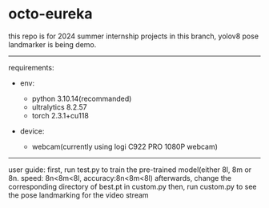 # octo-eureka

this repo is for 2024 summer internship projects
in this branch, yolov8 pose landmarker is being demo.

______________________________________________

requirements:

- env:
  - python 3.10.14(recommanded)
  - ultralytics 8.2.57
  - torch 2.3.1+cu118

- device:
  - webcam(currently using logi C922 PRO 1080P webcam)

______________________________________________

user guide:
first, run test.py to train the pre-trained model(either 8l, 8m or 8n. speed: 8n<8m<8l, accuracy:8n<8m<8l)
afterwards, change the corresponding directory of best.pt in custom.py
then, run custom.py to see the pose landmarking for the video stream
